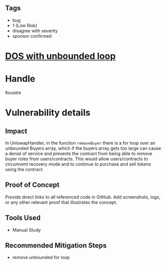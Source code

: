 ## Tags

- bug
- 1 (Low Risk)
- disagree with severity
- sponsor confirmed

# [DOS with unbounded loop](https://github.com/code-423n4/2021-11-malt-findings/issues/380) 

# Handle

Koustre


# Vulnerability details

## Impact
In UniswapHandler, in the function ```removeBuyer``` there is a for loop over an unbounded Buyers array, which if the buyers array gets too large can cause a denial of service and prevents the contract from being able to remove buyer roles from users/contracts. This would allow users/contracts to circumvent recovery mode and to continue to purchase and sell tokens using the contract.

## Proof of Concept
Provide direct links to all referenced code in GitHub. Add screenshots, logs, or any other relevant proof that illustrates the concept.

## Tools Used
- Manual Study
## Recommended Mitigation Steps
- remove unbounded for loop

